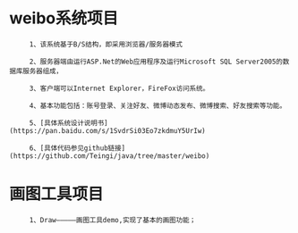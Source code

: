 weibo系统项目
=================================
		 1、该系统基于B/S结构，即采用浏览器/服务器模式
		 
		 2、服务器端由运行ASP.Net的Web应用程序及运行Microsoft SQL Server2005的数据库服务器组成，
		 
		 3、客户端可以Internet Explorer，FireFox访问系统。
		 
		 4、基本功能包括：账号登录、关注好友、微博动态发布、微博搜索、好友搜索等功能。
		 
		 5、[具体系统设计说明书](https://pan.baidu.com/s/1SvdrSi03Eo7zkdmuY5UrIw) 
		 
		 6、[具体代码参见github链接](https://github.com/Teingi/java/tree/master/weibo)
		 
画图工具项目
=================================
		 1、Draw—————画图工具demo,实现了基本的画图功能；
		
		
